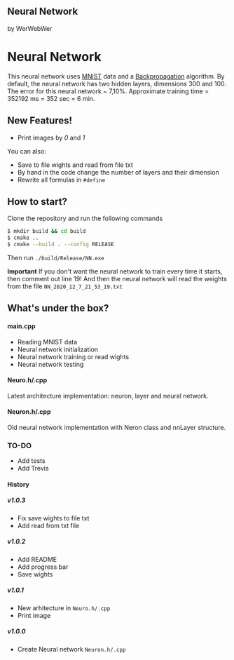 ## Neural Network 

by WerWebWer

# Neural Network

This neural network uses [MNIST](http://yann.lecun.com/exdb/mnist/) data and a [Backpropagation](https://mattmazur.com/2015/03/17/a-step-by-step-backpropagation-example/) algorithm.
By default, the neural network has two hidden layers, dimensions 300 and 100. The error for this neural network ~ 7,10%. Approximate training time = 352192 ms = 352 sec = 6 min.

## New Features!

  - Print images by *0* and *1*

You can also:
  - Save to file wights and read from file txt
  - By hand in the code change the number of layers and their dimension
  - Rewrite all formulas in `#define`

## How to start?

Clone the repository and run the following commands

```sh
$ mkdir build && cd build
$ cmake ..
$ cmake --build . --config RELEASE
```

Then run `./build/Release/NN.exe`

**Important**  If you don't want the neural network to train every time it starts, then comment out line 19! And then the neural network will read the weights from the file `NN_2020_12_7_21_53_19.txt`

## What's under the box?

#### main.cpp

- Reading MNIST data
- Neural network initialization
- Neural network training or read wights
- Neural network testing

#### Neuro.h/.cpp

Latest architecture implementation: neuron, layer and neural network.

#### Neuron.h/.cpp

Old neural network implementation with Neron class and nnLayer structure.

### TO-DO

 - Add tests
 - Add Trevis

#### History

##### v1.0.3

- Fix save wights to file txt
- Add read from txt file

##### v1.0.2

- Add README
- Add progress bar
- Save wights

##### v1.0.1

- New arhitecture in `Neuro.h/.cpp`
- Print image

##### v1.0.0

- Create Neural network `Neuron.h/.cpp`
